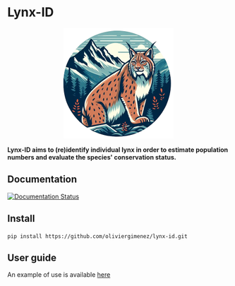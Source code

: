 # Lynx-ID
<p align="center">
    <img width="250" height="250" src="lynx_id/resources/images/lynx_id-logo.png" alt="Lynx-ID logo">
</p>

**Lynx-ID aims to (re)identify individual lynx in order to estimate population numbers and evaluate the species' conservation status.**

## Documentation
<a href="https://lynx-id.readthedocs.io/?badge=latest"><img alt="Documentation Status" src="https://readthedocs.org/projects/lynx-id/badge/?version=latest"></a>

## Install
`pip install https://github.com/oliviergimenez/lynx-id.git`

## User guide
An example of use is available [here](lynx_id/tests/notebooks/dataset_inference.ipynb)
